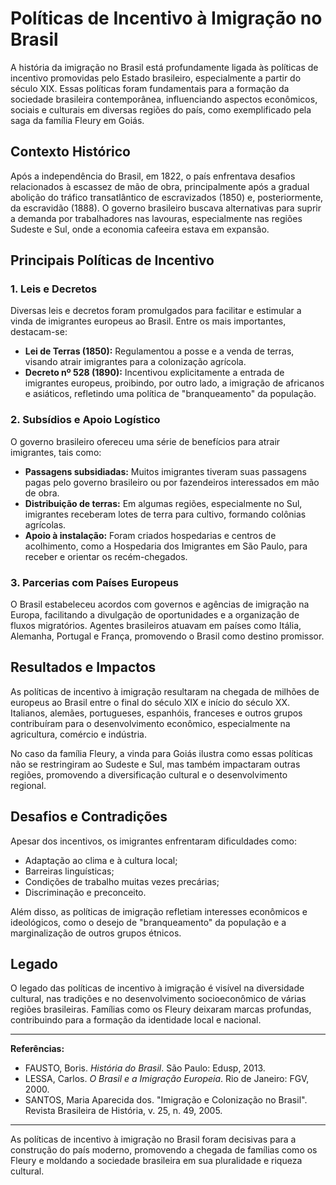 # Políticas de Incentivo à Imigração no Brasil

A história da imigração no Brasil está profundamente ligada às políticas de incentivo promovidas pelo Estado brasileiro, especialmente a partir do século XIX. Essas políticas foram fundamentais para a formação da sociedade brasileira contemporânea, influenciando aspectos econômicos, sociais e culturais em diversas regiões do país, como exemplificado pela saga da família Fleury em Goiás.

## Contexto Histórico

Após a independência do Brasil, em 1822, o país enfrentava desafios relacionados à escassez de mão de obra, principalmente após a gradual abolição do tráfico transatlântico de escravizados (1850) e, posteriormente, da escravidão (1888). O governo brasileiro buscava alternativas para suprir a demanda por trabalhadores nas lavouras, especialmente nas regiões Sudeste e Sul, onde a economia cafeeira estava em expansão.

## Principais Políticas de Incentivo

### 1. Leis e Decretos

Diversas leis e decretos foram promulgados para facilitar e estimular a vinda de imigrantes europeus ao Brasil. Entre os mais importantes, destacam-se:

- **Lei de Terras (1850):** Regulamentou a posse e a venda de terras, visando atrair imigrantes para a colonização agrícola.
- **Decreto nº 528 (1890):** Incentivou explicitamente a entrada de imigrantes europeus, proibindo, por outro lado, a imigração de africanos e asiáticos, refletindo uma política de "branqueamento" da população.

### 2. Subsídios e Apoio Logístico

O governo brasileiro ofereceu uma série de benefícios para atrair imigrantes, tais como:

- **Passagens subsidiadas:** Muitos imigrantes tiveram suas passagens pagas pelo governo brasileiro ou por fazendeiros interessados em mão de obra.
- **Distribuição de terras:** Em algumas regiões, especialmente no Sul, imigrantes receberam lotes de terra para cultivo, formando colônias agrícolas.
- **Apoio à instalação:** Foram criados hospedarias e centros de acolhimento, como a Hospedaria dos Imigrantes em São Paulo, para receber e orientar os recém-chegados.

### 3. Parcerias com Países Europeus

O Brasil estabeleceu acordos com governos e agências de imigração na Europa, facilitando a divulgação de oportunidades e a organização de fluxos migratórios. Agentes brasileiros atuavam em países como Itália, Alemanha, Portugal e França, promovendo o Brasil como destino promissor.

## Resultados e Impactos

As políticas de incentivo à imigração resultaram na chegada de milhões de europeus ao Brasil entre o final do século XIX e início do século XX. Italianos, alemães, portugueses, espanhóis, franceses e outros grupos contribuíram para o desenvolvimento econômico, especialmente na agricultura, comércio e indústria.

No caso da família Fleury, a vinda para Goiás ilustra como essas políticas não se restringiram ao Sudeste e Sul, mas também impactaram outras regiões, promovendo a diversificação cultural e o desenvolvimento regional.

## Desafios e Contradições

Apesar dos incentivos, os imigrantes enfrentaram dificuldades como:

- Adaptação ao clima e à cultura local;
- Barreiras linguísticas;
- Condições de trabalho muitas vezes precárias;
- Discriminação e preconceito.

Além disso, as políticas de imigração refletiam interesses econômicos e ideológicos, como o desejo de "branqueamento" da população e a marginalização de outros grupos étnicos.

## Legado

O legado das políticas de incentivo à imigração é visível na diversidade cultural, nas tradições e no desenvolvimento socioeconômico de várias regiões brasileiras. Famílias como os Fleury deixaram marcas profundas, contribuindo para a formação da identidade local e nacional.

---

**Referências:**

- FAUSTO, Boris. *História do Brasil*. São Paulo: Edusp, 2013.
- LESSA, Carlos. *O Brasil e a Imigração Europeia*. Rio de Janeiro: FGV, 2000.
- SANTOS, Maria Aparecida dos. "Imigração e Colonização no Brasil". Revista Brasileira de História, v. 25, n. 49, 2005.

---

As políticas de incentivo à imigração no Brasil foram decisivas para a construção do país moderno, promovendo a chegada de famílias como os Fleury e moldando a sociedade brasileira em sua pluralidade e riqueza cultural.